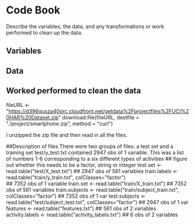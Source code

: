 # Code Book
Describe the variables, the data, and any transformations or work performed to clean up the data.

## Variables

## Data

## Worked performed to clean the data
fileURL <- "https://d396qusza40orc.cloudfront.net/getdata%2Fprojectfiles%2FUCI%20HAR%20Dataset.zip"
download.file(fileURL, destfile = "./project/smartphone.zip", method = "curl")

I unzipped the zip file and then read in all the files. 

##Description of files
There were two groups of files: a test set and a training set
test/y_test.txt contained 2947 obs of 1 variable. This was a list of numbers 1-6 corresponding to a six different types of activities
    ## figure out whether this needs to be a factor, string or integer
test.set <- read.table("test/X_test.txt")    ## 2947 obs of 561 variables
train.labels <- read.table("train/y_train.txt", colClasses="factor")  
    ## 7352 obs of 1 variable
train.set <- read.table("train/X_train.txt")     ## 7352 obs of 561 variables
train.subjects <- read.table("train/subject_train.txt", colClasses="factor")  ## 7352 obs of 1 var
test.subjects <- read.table("test/subject_test.txt", colClasses="factor")     ## 2947 obs of 1 var
features <- read.table("features.txt")  ## 561 obs of 2 variables
activity.labels <- read.table("activity_labels.txt")  ## 6 obs of 2 variables
